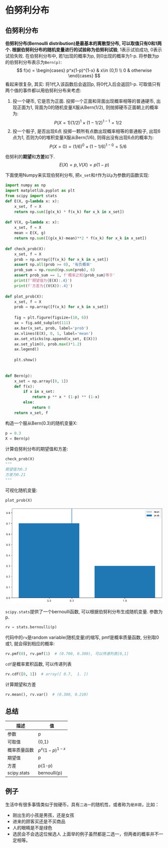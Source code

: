 # 伯努利分布

## 伯努利分布
**伯努利分布(Bernoulli distribution)**是最基本的离散型分布, 可以取值只有0和1两个. 根据伯努利分布的随机变量进行的试验称为**伯努利试验**, 1表示试验成功, 0表示试验失败.
在伯努利分布中, 若1出现的概率为p, 则0出现的概率为1-p. 将参数为p的伯努利分布表示为`Bern(p)`:
$$
f(x) = 
\begin{cases}
    p^x(1-p)^{1-x} & x\in (0,1) \\ 
    0 & otherwise
\end{cases}
$$
看起来很复杂, 其实: 将1代入该函数后会返回p, 将0代入后会返回1-p.
可取值只有两个值的事件都以用伯努利分布来考虑:
1. 投一个硬币, 它是否为正面.
投掷一个正面和背面出现概率相等的普通硬币, 出现正面为1, 背面为0的随机变量X服从Bern(1/2), 则抛掷硬币正面朝上的概率为:
$$
P(X=1)(1/2)^1\times(1-1/2)^{1-1}=1/2
$$
2. 投一个骰子, 是否出现6点
投掷一颗所有点数出现概率相等的普通骰子, 出现6点为1, 否则为0的堆积变量X服从Bern(1/6), 则得出没有出现6点的概率为:
$$
P(X=0)=(1/6)^0 \times (1-1/6)^{1-0}=5/6
$$

伯努利的**期望**和**方差**如下.
$$
E(X) = p, V(X) = p(1-p)
$$

下面使用Numpy来实现伯努利分布, 把`x_set`和`f`作为以`p`为参数的函数实现:
```python
import numpy as np
import matplotlib.pyplot as plt
from scipy import stats
def E(X, g=lambda x: x):
    x_set, f = X
    return np.sum([g(x_k) * f(x_k) for x_k in x_set])

def V(X, g=lambda x: x):
    x_set, f = X
    mean = E(X, g)
    return np.sum([(g(x_k)-mean)**2 * f(x_k) for x_k in x_set])

def check_prob(X):
    x_set, f = X
    prob = np.array([f(x_k) for x_k in x_set])
    assert np.all(prob >= 0), '有负概率'
    prob_sum = np.round(np.sum(prob), 6)
    assert prob_sum == 1, f'概率之和{prob_sum}等于'
    print(f'期望值为{E(X):.4}')
    print(f'方差为{(V(X)):.4}')

def plot_prob(X):
    x_set, f = X
    prob = np.array([f(x_k) for x_k in x_set])
    
    fig = plt.figure(figsize=(10, 6))
    ax = fig.add_subplot(111)
    ax.bar(x_set, prob, label='prob')
    ax.vlines(E(X), 0, 1, label='mean')
    ax.set_xticks(np.append(x_set, E(X)))
    ax.set_ylim(0, prob.max()*1.2)
    ax.legend()
    
    plt.show()


def Bern(p):
    x_set = np.array([0, 1])
    def f(x):
        if x in x_set:
            return p ** x * (1-p) ** (1-x)
        else:
            return 0
    return x_set, f
```
构造一个服从Bern(0.3)的随机变量X:
```python
p = 0.3
X = Bern(p)
```
计算伯努利分布的期望值和方差:
```python
check_prob(X)
"""
期望值为0.3
方差为0.21
"""
```
可视化随机变量:
```python
plot_prob(X)
```
![](./伯努利分布/1.png)


`scipy.stats`提供了一个bernoulli函数, 可以根据伯努利分布生成随机变量. 参数为p.
```python
rv = stats.bernoulli(p)
```
代码中的`rv`是random variable(随机变量)的缩写, pmf是概率质量函数, 分别取0或1, 就会得到相应的概率:
```python
rv.pmf(0), rv.pmf(1)  # (0.700, 0.300), 可以传递列表[0,1]
```
`cdf`是概率累积函数, 可以传递列表
```python
rv.cdf([0, 1])  # array([ 0.7,  1. ])
```
计算期望和方差
```python
rv.mean(), rv.var()  # (0.300, 0.210)
```


## 总结
描述|值
--|--
参数|p
可取值|{0,1}
概率质量函数|$p^x(1-p)^{1-x}$
期望值|p
方差|p(1-p)
scipy.stats|bernoulli(p)

## 例子
生活中有很多事情类似于抛硬币，具有`二选一`的随机性，或者称为`是非题`，比如：
- 刚出生的小孩是男孩，还是女孩
- 进来的顾客买还是不买商品
- 人的眼睛是不是绿色
- 选民会不会选这位候选人
上面举的例子虽然都是二选一，但两者的概率并不一定相等。